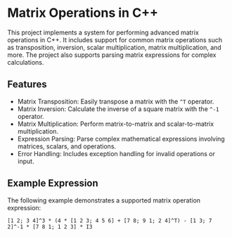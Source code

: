 # Matrix Operations in C++

This project implements a system for performing advanced matrix operations in C++. It includes support for common matrix operations such as transposition, inversion, scalar multiplication, matrix multiplication, and more. The project also supports parsing matrix expressions for complex calculations.

## Features

- Matrix Transposition: Easily transpose a matrix with the `^T` operator.
- Matrix Inversion: Calculate the inverse of a square matrix with the `^-1` operator.
- Matrix Multiplication: Perform matrix-to-matrix and scalar-to-matrix multiplication.
- Expression Parsing: Parse complex mathematical expressions involving matrices, scalars, and operations.
- Error Handling: Includes exception handling for invalid operations or input.

## Example Expression

The following example demonstrates a supported matrix operation expression:

```text
[1 2; 3 4]^3 * (4 * [1 2 3; 4 5 6] + [7 8; 9 1; 2 4]^T) - [1 3; 7 2]^-1 * [7 8 1; 1 2 3] * I3
